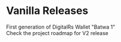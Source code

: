                                                       
Vanilla Releases
================

First generation of DigitalRs Wallet "Batwa 1" </br>
Check the project roadmap for V2 release
